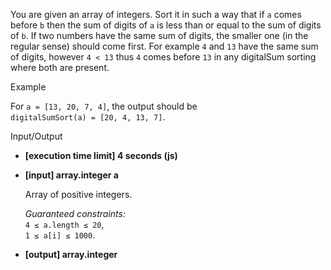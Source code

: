 
You are given an array of integers. Sort it in such a way that if  `a`  comes before  `b`  then the sum of digits of  `a`  is less than or equal to the sum of digits of  `b`. If two numbers have the same sum of digits, the smaller one (in the regular sense) should come first. For example  `4`  and  `13`  have the same sum of digits, however  `4 < 13`  thus  `4`  comes before  `13`  in any digitalSum sorting where both are present.

Example

For  `a = [13, 20, 7, 4]`, the output should be  
`digitalSumSort(a) = [20, 4, 13, 7]`.

Input/Output

-   **[execution time limit] 4 seconds (js)**
    
-   **[input] array.integer a**
    
    Array of positive integers.
    
    _Guaranteed constraints:_  
    `4 ≤ a.length ≤ 20`,  
    `1 ≤ a[i] ≤ 1000`.
    
-   **[output] array.integer**